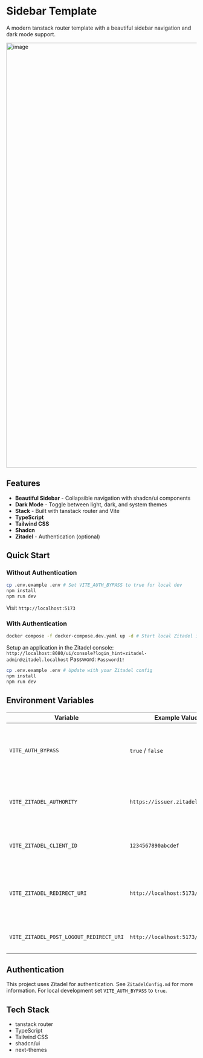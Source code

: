 # Sidebar Template

A modern tanstack router template with a beautiful sidebar navigation and dark mode support.

<img width="2014" height="1125" alt="image" src="https://github.com/user-attachments/assets/00942b1b-8bee-4a66-b81e-b869157e9c3b" />

## Features

- **Beautiful Sidebar** - Collapsible navigation with shadcn/ui components
- **Dark Mode** - Toggle between light, dark, and system themes
- **Stack** - Built with tanstack router and Vite
- **TypeScript**
- **Tailwind CSS**
- **Shadcn**
- **Zitadel** - Authentication (optional)

## Quick Start

### Without Authentication

```bash
cp .env.example .env # Set VITE_AUTH_BYPASS to true for local dev
npm install
npm run dev
```

Visit `http://localhost:5173`

### With Authentication

```bash
docker compose -f docker-compose.dev.yaml up -d # Start local Zitadel instance
```

Setup an application in the Zitadel console: `http://localhost:8080/ui/console?login_hint=zitadel-admin@zitadel.localhost` Password: `Password1!`

```bash
cp .env.example .env # Update with your Zitadel config
npm install
npm run dev
```

## Environment Variables

| Variable                                | Example Value                    | Description                                                           |
| --------------------------------------- | -------------------------------- | --------------------------------------------------------------------- |
| `VITE_AUTH_BYPASS`                      | `true` / `false`                 | **Dev only**. If `true`, bypasses ZITADEL and logs in as a fake user. |
| `VITE_ZITADEL_AUTHORITY`                | `https://issuer.zitadel.cloud`   | ZITADEL OIDC authority (your instance URL).                           |
| `VITE_ZITADEL_CLIENT_ID`                | `1234567890abcdef`               | OAuth2 client ID configured in ZITADEL project.                       |
| `VITE_ZITADEL_REDIRECT_URI`             | `http://localhost:5173/callback` | Redirect URL after login (must match your ZITADEL app config).        |
| `VITE_ZITADEL_POST_LOGOUT_REDIRECT_URI` | `http://localhost:5173/`         | Post-logout redirect URL.                                             |

## Authentication

This project uses Zitadel for authentication.
See `ZitadelConfig.md` for more information.
For local development set `VITE_AUTH_BYPASS` to `true`.

## Tech Stack

- tanstack router
- TypeScript
- Tailwind CSS
- shadcn/ui
- next-themes
